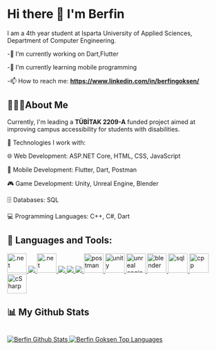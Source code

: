 # Hi there 👋 I'm Berfin
I am a 4th year student at Isparta University of Applied Sciences, Department of Computer Engineering.

-🔭 I’m currently working on Dart,Flutter

-🌱 I’m currently learning mobile programming

-📫 How to reach me: **https://www.linkedin.com/in/berfingoksen/**

## 👩🏻‍💻About Me

Currently, I'm leading a **TÜBİTAK 2209-A** funded project aimed at improving campus accessibility for students with disabilities.

🔧 Technologies I work with:

🌐 Web Development: ASP.NET Core, HTML, CSS, JavaScript

📱 Mobile Development: Flutter, Dart, Postman

🎮 Game Development: Unity, Unreal Engine, Blender

🗄️ Databases: SQL

💻 Programming Languages: C++, C#, Dart

## 🚀 Languages and Tools:

<p align="left"> 
    <a href="https://dotnet.microsoft.com/en-us/apps/aspnet" target="_blank"> <img src="https://upload.wikimedia.org/wikipedia/commons/thumb/e/ee/.NET_Core_Logo.svg/2048px-.NET_Core_Logo.svg.png" alt=".net" width="45" height="45"/> </a>   
    <a href="https://www.w3schools.com/html/" target="_blank"> <img src="https://img.icons8.com/color/48/000000/html-5.png"/>
        <a href="https://www.w3schools.com/css/" target="_blank"> <img src="https://img-resize-cdn.joshmartin.ch/768x0%2Cc3537b9f46b5f6055fbc8b4cd03b6b2cc63fc2eefd3d8cd9f0c9f99a5933e496/https://joshmartin.ch/app/uploads/2017/10/css3.svg" alt=".net" width="45" height="45"/> </a> 
        <a href="https://developer.mozilla.org/en-US/docs/Web/JavaScript" target="_blank"> <img src="https://img.icons8.com/color/48/000000/javascript.png"/> </a>
    <a href="https://flutter.dev/" target="_blank"> <img src="https://img.icons8.com/color/48/000000/flutter.png"/> </a>
    <a href="https://dart.dev/" target="_blank"> <img src="https://img.icons8.com/color/48/000000/dart.png"/> </a>
    <a href="https://postman.com" target="_blank"> <img src="https://www.vectorlogo.zone/logos/getpostman/getpostman-icon.svg" alt="postman" width="45" height="45"/> </a> 
    <a href="https://unity.com/pages/unity-pro-buy-now?utm_source=google&utm_medium=cpc&utm_campaign=cc_dd_upr_emea_emea-t1_en_pu_sem-gg_acq_br-pr_2023-01_brand-et1_cc3022_ev-br_id:71700000105990349&utm_content=cc_dd_upr_emea_pu_sem_gg_ev-br_pros_x_npd_cpc_kw_sd_all_x_x_brand_id:58700008262875201&utm_term=unity&&&&&gad_source=1&gclid=Cj0KCQjw9Km3BhDjARIsAGUb4nz4GSxakWZ4EMHYUu2itoBFZ2UwgeSHYAD-BQftTwezTLUl5jjVBlQaArhYEALw_wcB&gclsrc=aw.ds" target="_blank"> <img src="https://i.redd.it/tu3gt6ysfxq71.png" alt="unity" width="45" height="45"/> </a> 
       <a href="https://www.unrealengine.com/en-US" target="_blank"> <img src="https://cdn2.unrealengine.com/ue-logotype-2023-vertical-white-1686x2048-bbfded26daa7.png" alt="unreal engine" width="45" height="45"/> </a> 
          <a href="https://www.blender.org/" target="_blank"> <img src="https://icons.veryicon.com/png/Application/Crystal%20BW/Blender.png" alt="blender" width="45" height="45"/> </a> 
           <a href="https://learn.microsoft.com/en-us/sql/ssms/download-sql-server-management-studio-ssms?view=sql-server-ver16" target="_blank"> <img src="https://img.stackshare.io/service/7096/809746be-0b96-4af0-aa2f-5d1aeaa82658.png" alt="sql" width="45" height="45"/> </a> 
           <a href="https://www.w3schools.com/cpp/cpp_intro.asp#:~:text=C%2B%2B%20is%20a%20cross%2Dplatform,over%20system%20resources%20and%20memory." target="_blank"> <img src="https://upload.wikimedia.org/wikipedia/commons/thumb/1/18/ISO_C%2B%2B_Logo.svg/306px-ISO_C%2B%2B_Logo.svg.png?20170928190710" alt="cpp" width="45" height="45"/> </a> 
              <a href="https://learn.microsoft.com/en-us/dotnet/csharp/" target="_blank"> <img src="https://cdn.iconscout.com/icon/free/png-256/free-csharp-logo-icon-download-in-svg-png-gif-file-formats--programming-langugae-language-pack-logos-icons-1175240.png" alt="cSharp" width="45" height="45"/> </a> 
              
               
          
      
</p>



## 📊 My Github Stats

<br/>
<a href="https://github.com/BerfinGoksen/github-readme-stats">
  <img alt="Berfin Github Stats" src="https://github-readme-stats.vercel.app/api?username=BerfinGoksen&show_icons=true&count_private=true&theme=react&hide_border=true&bg_color=0D1117" />
</a>
<a href="https://github.com/BerfinGoksen/github-readme-stats">
  <img alt="Berfin Goksen Top Languages" src="https://github-readme-stats.vercel.app/api/top-langs/?username=BerfinGoksen&langs_count=8&count_private=true&layout=compact&theme=react&hide_border=true&bg_color=0D1117" />
</a>
<br/>
<br/>

